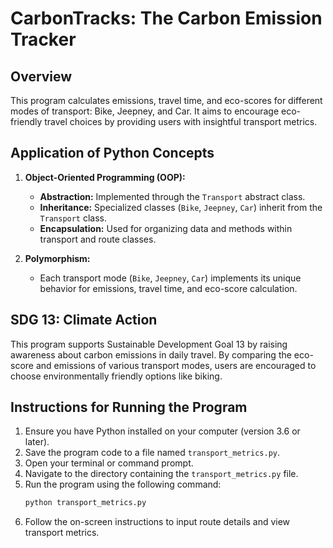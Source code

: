# CarbonTracks: The Carbon Emission Tracker

## Overview
This program calculates emissions, travel time, and eco-scores for different modes of transport: Bike, Jeepney, and Car. 
It aims to encourage eco-friendly travel choices by providing users with insightful transport metrics.

## Application of Python Concepts
1. **Object-Oriented Programming (OOP):**
   - **Abstraction:** Implemented through the `Transport` abstract class.
   - **Inheritance:** Specialized classes (`Bike`, `Jeepney`, `Car`) inherit from the `Transport` class.
   - **Encapsulation:** Used for organizing data and methods within transport and route classes.

2. **Polymorphism:**
   - Each transport mode (`Bike`, `Jeepney`, `Car`) implements its unique behavior for emissions, travel time, and eco-score calculation.

## SDG 13: Climate Action
This program supports Sustainable Development Goal 13 by raising awareness about carbon emissions in daily travel. 
By comparing the eco-score and emissions of various transport modes, users are encouraged to choose environmentally friendly options like biking.

## Instructions for Running the Program
1. Ensure you have Python installed on your computer (version 3.6 or later).
2. Save the program code to a file named `transport_metrics.py`.
3. Open your terminal or command prompt.
4. Navigate to the directory containing the `transport_metrics.py` file.
5. Run the program using the following command:
   ```bash
   python transport_metrics.py
   ```
6. Follow the on-screen instructions to input route details and view transport metrics.
